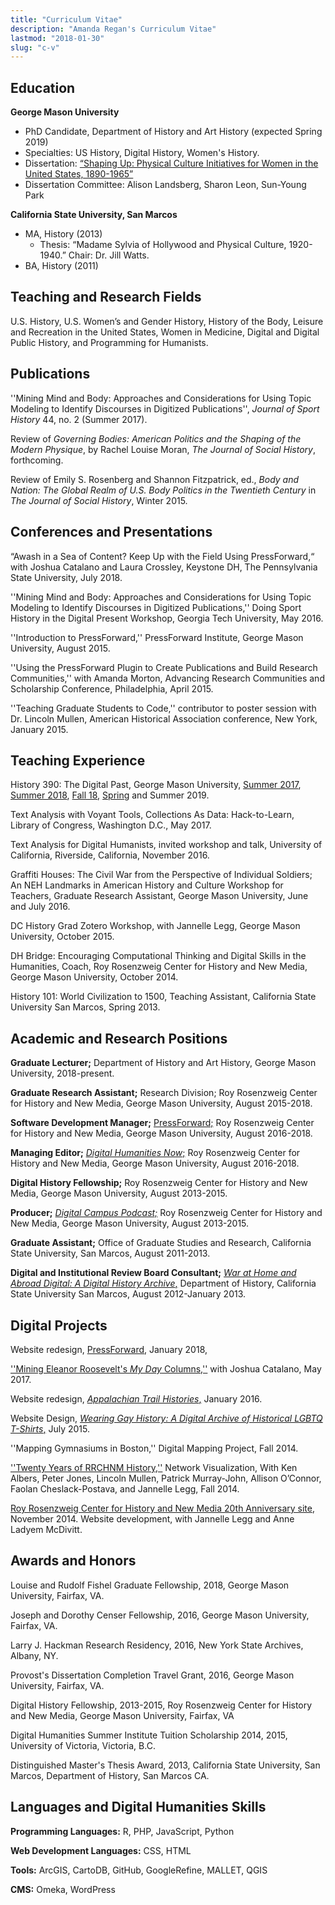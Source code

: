 ```yaml
---
title: "Curriculum Vitae"
description: "Amanda Regan's Curriculum Vitae"
lastmod: "2018-01-30"
slug: "c-v"
---
```


## Education

**George Mason University**

  * PhD Candidate, Department of History and Art History (expected Spring 2019)
  * Specialties: US History, Digital History, Women's History.
  * Dissertation: [“Shaping Up: Physical Culture Initiatives for Women in the United States, 1890-1965”](/shapingup)
  * Dissertation Committee: Alison Landsberg, Sharon Leon, Sun-Young Park


**California State University, San Marcos**

  * MA, History (2013)
    * Thesis: “Madame Sylvia of Hollywood and Physical Culture, 1920-1940.” Chair: Dr. Jill Watts.
  * BA, History (2011)

## Teaching and Research Fields
U.S. History, U.S. Women’s and Gender History, History of the Body, Leisure and Recreation in the United States, Women in Medicine, Digital and Digital Public History, and Programming for Humanists.

## Publications

''Mining Mind and Body: Approaches and Considerations for Using Topic Modeling to Identify Discourses in Digitized Publications'', _Journal of Sport History_ 44, no. 2 (Summer 2017).

Review of _Governing Bodies: American Politics and the Shaping of the Modern Physique_, by Rachel Louise Moran, _The Journal of Social History_, forthcoming.

Review of Emily S. Rosenberg and Shannon Fitzpatrick, ed., _Body and Nation: The Global Realm of U.S. Body Politics in the Twentieth Century_ in _The Journal of Social History_, Winter 2015.


## Conferences and Presentations
“Awash in a Sea of Content? Keep Up with the Field Using PressForward,“ with Joshua Catalano and Laura Crossley, Keystone DH, The Pennsylvania State University, July 2018.

''Mining Mind and Body: Approaches and Considerations for Using Topic Modeling to Identify Discourses in Digitized Publications,'' Doing Sport History in the Digital Present Workshop, Georgia Tech University, May 2016.

''Introduction to PressForward,'' PressForward Institute, George Mason University, August 2015.

''Using the PressForward Plugin to Create Publications and Build Research Communities,'' with Amanda Morton, Advancing Research Communities and Scholarship Conference, Philadelphia, April 2015.

''Teaching Graduate Students to Code,'' contributor to poster session with Dr. Lincoln Mullen, American Historical Association conference, New York, January 2015.

## Teaching Experience

History 390: The Digital Past, George Mason University, [Summer 2017](http://www.amanda-regan.com/390summer17/), [Summer 2018](http://www.amanda-regan.com/390summer18), [Fall 18](http://www.amanda-regan.com/390fall18-02), [Spring](http://www.amanda-regan.com/390spring19) and Summer 2019.

Text Analysis with Voyant Tools, Collections As Data: Hack-to-Learn, Library of Congress, Washington D.C., May 2017.

Text Analysis for Digital Humanists, invited workshop and talk, University of California, Riverside, California, November 2016.

Graffiti Houses: The Civil War from the Perspective of Individual Soldiers; An NEH Landmarks in American History and Culture Workshop for Teachers, Graduate Research Assistant, George Mason University, June and July 2016.

DC History Grad Zotero Workshop, with Jannelle Legg, George Mason University, October 2015.

DH Bridge: Encouraging Computational Thinking and Digital Skills in the Humanities, Coach, Roy Rosenzweig Center for History and New Media, George Mason University, October 2014.

History 101: World Civilization to 1500, Teaching Assistant, California State University San Marcos, Spring 2013.

## Academic and Research Positions
**Graduate Lecturer;** Department of History and Art History, George Mason University, 2018-present.

**Graduate Research Assistant;** Research Division; Roy Rosenzweig Center for History and New Media, George Mason University, August 2015-2018.

**Software Development Manager;** [PressForward;](http://www.pressforward.org) Roy Rosenzweig Center for History and New Media, George Mason University, August 2016-2018.

**Managing Editor;** [_Digital Humanities Now_;](http://www.digitalhumanitiesnow.org) Roy Rosenzweig Center for History and New Media, George Mason University, August 2016-2018.

**Digital History Fellowship;** Roy Rosenzweig Center for History and New Media, George Mason University, August 2013-2015.

**Producer;** _[Digital Campus Podcast;](http://www.digitalcampus.tv)_ Roy Rosenzweig Center for History and New Media, George Mason University, August 2013-2015.

**Graduate Assistant;** Office of Graduate Studies and Research, California State University, San Marcos, August 2011-2013.

**Digital and Institutional Review Board Consultant;** [_War at Home and Abroad Digital: A Digital History Archive_,](http://www.csusmhistory.org/WAHA) Department of History, California State University San Marcos, August 2012-January 2013.

## Digital Projects
Website redesign, [PressForward](http://www.pressforward.org), January 2018,

[''Mining Eleanor Roosevelt's _My Day_ Columns,''](https://regan008.shinyapps.io/mining_my_day/) with Joshua Catalano, May 2017.

Website redesign, [_Appalachian Trail Histories_,](http://appalachiantrailhistory.org/) January 2016.

Website Design, [_Wearing Gay History: A Digital Archive of Historical LGBTQ T-Shirts_,](http://www.wearinggayhistory.org) July 2015.

''Mapping Gymnasiums in Boston,'' Digital Mapping Project, Fall 2014.

[''Twenty Years of RRCHNM History,''](http://amanda-regan.com/RRCHNM20/) Network Visualization, With Ken Albers, Peter Jones, Lincoln Mullen, Patrick Murray-John, Allison O’Connor, Faolan Cheslack-Postava, and Jannelle Legg, Fall 2014.

[Roy Rosenzweig Center for History and New Media 20th Anniversary site](http://20.rrchnm.org/), November 2014. Website development, with Jannelle Legg and Anne Ladyem McDivitt.

## Awards and Honors
Louise and Rudolf Fishel Graduate Fellowship, 2018, George Mason University, Fairfax, VA.

Joseph and Dorothy Censer Fellowship, 2016, George Mason University, Fairfax, VA.

Larry J. Hackman Research Residency, 2016, New York State Archives, Albany, NY.

Provost's Dissertation Completion Travel Grant, 2016, George Mason University, Fairfax, VA.

Digital History Fellowship, 2013-2015, Roy Rosenzweig Center for History and New Media, George Mason University, Fairfax, VA

Digital Humanities Summer Institute Tuition Scholarship 2014, 2015, University of Victoria, Victoria, B.C.

Distinguished Master's Thesis Award, 2013, California State University, San Marcos, Department of History, San Marcos CA.

## Languages and Digital Humanities Skills
**Programming Languages:** R, PHP, JavaScript, Python

**Web Development Languages:** CSS, HTML

**Tools:** ArcGIS, CartoDB, GitHub, GoogleRefine, MALLET, QGIS

**CMS:** Omeka, WordPress
